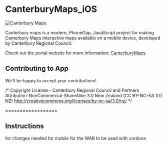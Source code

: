 CanterburyMaps_iOS
==================
<img src="http://canterburymaps.govt.nz/Portal/Content/images/canterbury-maps-logo.png" alt="Canterbury Maps" />

Canterbury maps is a modern, PhoneGap,  JavaScript project for making Canterbury Maps interactive maps available on a mobile device, developed by Canterbury Regional Council.

Check out the portal website for more information: [CanterburyMaps](http://http://canterburymaps.govt.nz/)

## Contributing to App
We'll be happy to accept your contributions!

/*
Copyright License  - Canterbury Regional Council and Partners
Attribution-NonCommercial-ShareAlike 3.0 New Zealand (CC BY-NC-SA 3.0 NZ)
http://creativecommons.org/licenses/by-nc-sa/3.0/nz/
*/

==================
## Instructions 
for changes needed for mobile for the WAB to be used with cordova
